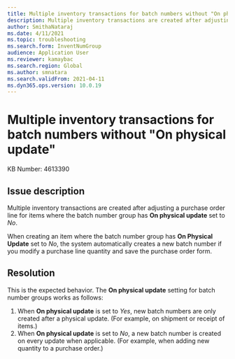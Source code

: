 ```yaml
---
title: Multiple inventory transactions for batch numbers without "On physical update"
description: Multiple inventory transactions are created after adjusting a purchase order line for items where the batch number group has "On physical update" set to "No".
author: SmithaNataraj
ms.date: 4/11/2021
ms.topic: troubleshooting
ms.search.form: InventNumGroup
audience: Application User
ms.reviewer: kamaybac
ms.search.region: Global
ms.author: smnatara
ms.search.validFrom: 2021-04-11
ms.dyn365.ops.version: 10.0.19
---
```


# Multiple inventory transactions for batch numbers without "On physical update"

KB Number: 4613390

## Issue description

Multiple inventory transactions are created after adjusting a purchase order line for items where the batch number group has **On physical update** set to *No*.

When creating an item where the batch number group has **On Physical Update** set to *No*, the system automatically creates a new batch number if you modify a purchase line quantity and save the purchase order form.

## Resolution

This is the expected behavior. The **On physical update** setting for batch number groups works as follows:

1. When **On physical update** is set to *Yes*, new batch numbers are only created after a physical update. (For example, on shipment or receipt of items.)
1. When **On physical update** is set to *No*, a new batch number is created on every update when applicable. (For example, when adding new quantity to a purchase order.)
